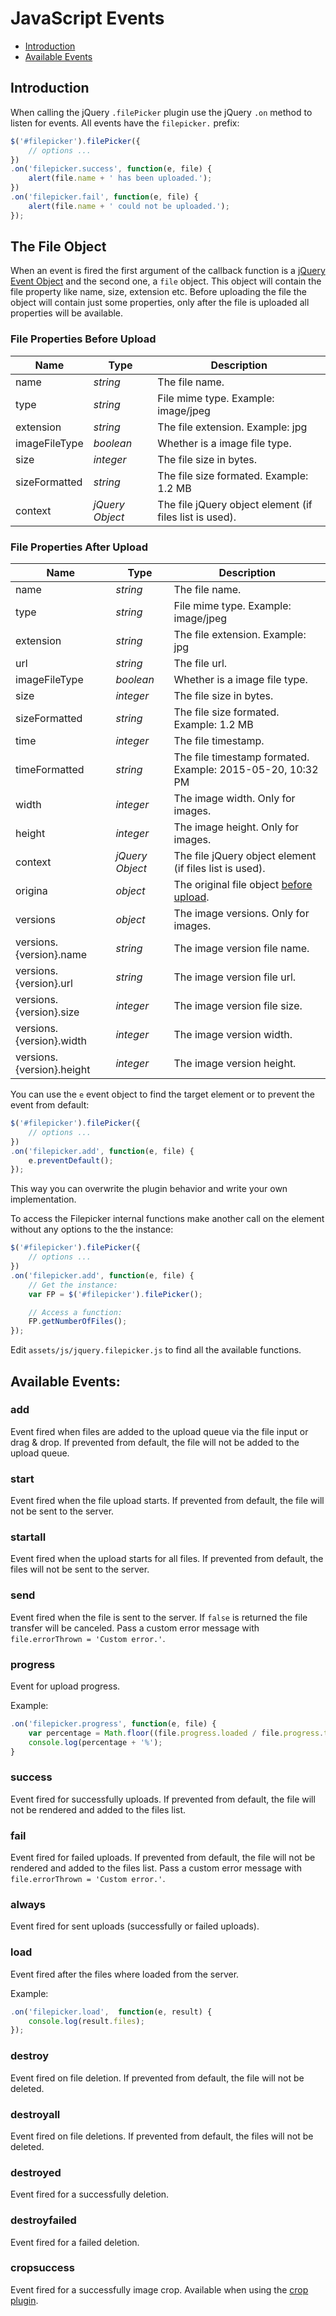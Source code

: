 # JavaScript Events

- [Introduction](#introduction)
- [Available Events](#available-events)

## Introduction

When calling the jQuery `.filePicker` plugin use the jQuery `.on` method to listen for events. All events have the `filepicker.` prefix:

```javascript
$('#filepicker').filePicker({
	// options ...
})
.on('filepicker.success', function(e, file) {
	alert(file.name + ' has been uploaded.');
})
.on('filepicker.fail', function(e, file) {
	alert(file.name + ' could not be uploaded.');
});
```

## The File Object

When an event is fired the first argument of the callback function is a [jQuery Event Object](https://api.jquery.com/category/events/event-object/) and the second one, a `file` object. This object will contain the file property like name, size, extension etc. Before uploading the file the object will contain just some properties, only after the file is uploaded all properties will be available.

### File Properties Before Upload

| Name | Type | Description |
|------|------|-------------|
| name | _string_ | The file name. |
| type | _string_ | File mime type. Example: image/jpeg |
| extension | _string_ | The file extension. Example: jpg |
| imageFileType | _boolean_ | Whether is a image file type. |
| size | _integer_ | The file size in bytes. | 
| sizeFormatted | _string_ | The file size formated. Example: 1.2 MB |
| context | _jQuery Object_ | The file jQuery object element (if files list is used). | 

### File Properties After Upload

| Name | Type | Description |
|------|------|-------------|
| name | _string_ | The file name. |
| type | _string_ | File mime type. Example: image/jpeg |
| extension | _string_ | The file extension. Example: jpg |
| url | _string_ | The file url. |
| imageFileType | _boolean_ | Whether is a image file type. |
| size | _integer_ | The file size in bytes. | 
| sizeFormatted | _string_ | The file size formated. Example: 1.2 MB |
| time | _integer_ | The file timestamp. |
| timeFormatted | _string_ | The file timestamp formated. Example: 2015-05-20, 10:32 PM| 
| width | _integer_ | The image width. Only for images. |
| height | _integer_ | The image height. Only for images. |
| context | _jQuery Object_ | The file jQuery object element (if files list is used). | 
| origina | _object_ | The original file object [before upload](#file-properties-before-upload). |
| versions | _object_ | The image versions. Only for images. |
| versions.{version}.name | _string_ | The image version file name. | 
| versions.{version}.url | _string_ | The image version file url. | 
| versions.{version}.size | _integer_ | The image version file size. | 
| versions.{version}.width | _integer_ | The image version width. | 
| versions.{version}.height | _integer_ | The image version height. | 

You can use the `e` event object to find the target element or to prevent the event from default:

```javascript
$('#filepicker').filePicker({
	// options ...
})
.on('filepicker.add', function(e, file) {
	e.preventDefault();
});
```

This way you can overwrite the plugin behavior and write your own implementation.

To access the Filepicker internal functions make another call on the element without any options to the the instance:

```javascript
$('#filepicker').filePicker({
	// options ...
})
.on('filepicker.add', function(e, file) {
	// Get the instance:
	var FP = $('#filepicker').filePicker();

	// Access a function:
	FP.getNumberOfFiles();
});
```

Edit `assets/js/jquery.filepicker.js` to find all the available functions.

## Available Events:

### add

Event fired when files are added to the upload queue via the file input or drag & drop.
If prevented from default, the file will not be added to the upload queue.

### start

Event fired when the file upload starts.
If prevented from default, the file will not be sent to the server.

### startall

Event fired when the upload starts for all files.
If prevented from default, the files will not be sent to the server.

### send

Event fired when the file is sent to the server.
If `false` is returned the file transfer will be canceled. Pass a custom error message with `file.errorThrown = 'Custom error.'`.

### progress

Event for upload progress.

Example:

```javascript	
.on('filepicker.progress', function(e, file) {
	var percentage = Math.floor((file.progress.loaded / file.progress.total) * 100);
	console.log(percentage + '%');
}
```

### success

Event fired for successfully uploads.
If prevented from default, the file will not be rendered and added to the files list.

### fail

Event fired for failed uploads.
If prevented from default, the file will not be rendered and added to the files list. Pass a custom error message with `file.errorThrown = 'Custom error.'`.

### always

Event fired for sent uploads (successfully or failed uploads).

### load

Event fired after the files where loaded from the server.

Example:

```javascript
.on('filepicker.load',  function(e, result) {
	console.log(result.files);
});
```

### destroy

Event fired on file deletion.
If prevented from default, the file will not be deleted.

### destroyall

Event fired on file deletions.
If prevented from default, the files will not be deleted.

### destroyed

Event fired for a successfully deletion.

### destroyfailed

Event fired for a failed deletion.

### cropsuccess

Event fired for a successfully image crop.
Available when using the [crop plugin](crop.md).
